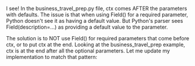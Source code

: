 I see! In the business_travel_prep.py file, ctx comes AFTER the parameters
  with defaults. The issue is that when using Field() for a required parameter,
  Python doesn't see it as having a default value. But Python's parser sees
  Field(description=...) as providing a default value to the parameter.

  The solution is to NOT use Field() for required parameters that come before
  ctx, or to put ctx at the end. Looking at the business_travel_prep example,
  ctx is at the end after all the optional parameters. Let me update my
  implementation to match that pattern:
